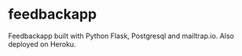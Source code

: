 # feedbackapp
Feedbackapp built with Python Flask, Postgresql and mailtrap.io. Also deployed on Heroku.

